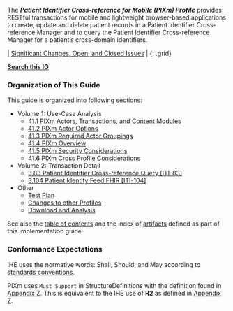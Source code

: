 
<!-- ## Patient Identifier Cross-referencing for mobile Profile (PIXm)  -->

The ***Patient Identifier Cross-reference for Mobile (PIXm) Profile*** provides RESTful transactions for mobile and lightweight browser-based applications to create, update and delete patient records in a Patient Identifier Cross-reference Manager and to query the Patient Identifier Cross-reference Manager for a patient’s cross-domain identifiers.

<div markdown="1" class="stu-note">

| [Significant Changes, Open, and Closed Issues](a_issues.html) |
{: .grid}

**[Search this IG](https://www.google.com/search?q=site%3Ahttps%3A%2F%2Fprofiles.ihe.net%2FITI%2FPIXm)**

</div>

### Organization of This Guide
This guide is organized into following sections:

- Volume 1: Use-Case Analysis
  - [41.1 PIXm Actors, Transactions, and Content Modules](volume-1.html#1411-pixm-actors-transactions-and-content-modules)
  - [41.2 PIXm Actor Options](volume-1.html#1412-pixm-actor-options)
  - [41.3 PIXm Required Actor Groupings](volume-1.html#1413-pixm-required-actor-groupings)
  - [41.4 PIXm Overview](volume-1.html#1414-pixm-overview)
  - [41.5 PIXm Security Considerations](volume-1.html#1415-pixm-security-considerations)
  - [41.6 PIXm Cross Profile Considerations](volume-1.html#1416-pixm-cross-profile-considerations)
- Volume 2: Transaction Detail
  - [3.83 Patient Identifier Cross-reference Query [ITI-83]](ITI-83.html)
  - [3.104 Patient Identity Feed FHIR [ITI-104]](ITI-104.html)
- Other
  - [Test Plan](5_testplan.html)
  - [Changes to other Profiles](other.html)
  - [Download and Analysis](download.html)

See also the [table of contents](toc.html) and the index of [artifacts](artifacts.html) defined as part of this implementation guide.

### Conformance Expectations

IHE uses the normative words: Shall, Should, and May according to [standards conventions](https://profiles.ihe.net/GeneralIntro/ch-E.html).

PIXm uses `Must Support` in StructureDefinitions with the definition found in [Appendix Z](https://profiles.ihe.net/ITI/TF/Volume2/ch-Z.html#z.10-profiling-conventions-for-constraints-on-fhir). This is equivalent to the IHE use of **R2** as defined in [Appendix Z](https://profiles.ihe.net/ITI/TF/Volume2/ch-Z.html#z.10-profiling-conventions-for-constraints-on-fhir).
